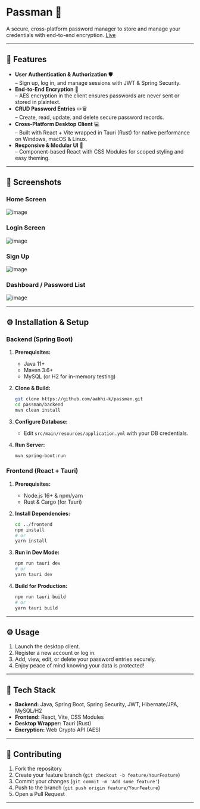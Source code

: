 # Passman 🔐

A secure, cross-platform password manager to store and manage your credentials with end-to-end encryption. [Live](https://passman.letsgetthis.tech/)

---

## 🚀 Features

- **User Authentication & Authorization** 🛡️  
  – Sign up, log in, and manage sessions with JWT & Spring Security.  
- **End-to-End Encryption** 🔐  
  – AES encryption in the client ensures passwords are never sent or stored in plaintext.  
- **CRUD Password Entries** ✏️🗑️  
  – Create, read, update, and delete secure password records.  
- **Cross-Platform Desktop Client** 💻  
  – Built with React + Vite wrapped in Tauri (Rust) for native performance on Windows, macOS & Linux.  
- **Responsive & Modular UI** 🎨  
  – Component-based React with CSS Modules for scoped styling and easy theming.

---

## 📸 Screenshots

### Home Screen
![image](https://github.com/user-attachments/assets/c2fe87b7-7325-4e66-b65d-e81bcaf58ba5)


### Login Screen  
![image](https://github.com/user-attachments/assets/139ff943-bf24-4d5b-a013-f1976445a433)



### Sign Up  
![image](https://github.com/user-attachments/assets/9a734046-6a89-40d3-9fde-2e3538ef128e)


### Dashboard / Password List  
![image](https://github.com/user-attachments/assets/ab3462da-956a-4fcd-880e-a18dcc100bd3)

---

## ⚙️ Installation & Setup

### Backend (Spring Boot)

1. **Prerequisites:**  
   - Java 11+  
   - Maven 3.6+  
   - MySQL (or H2 for in-memory testing)

2. **Clone & Build:**
   ```bash
   git clone https://github.com/aabhi-k/passman.git
   cd passman/backend
   mvn clean install
   ```

3. **Configure Database:**  
   - Edit `src/main/resources/application.yml` with your DB credentials.

4. **Run Server:**
   ```bash
   mvn spring-boot:run
   ```

### Frontend (React + Tauri)

1. **Prerequisites:**  
   - Node.js 16+ & npm/yarn  
   - Rust & Cargo (for Tauri)

2. **Install Dependencies:**
   ```bash
   cd ../frontend
   npm install
   # or
   yarn install
   ```

3. **Run in Dev Mode:**
   ```bash
   npm run tauri dev
   # or
   yarn tauri dev
   ```

4. **Build for Production:**
   ```bash
   npm run tauri build
   # or
   yarn tauri build
   ```

---

## ⚙️ Usage

1. Launch the desktop client.  
2. Register a new account or log in.  
3. Add, view, edit, or delete your password entries securely.  
4. Enjoy peace of mind knowing your data is protected!

---

## 🧰 Tech Stack

- **Backend:** Java, Spring Boot, Spring Security, JWT, Hibernate/JPA, MySQL/H2  
- **Frontend:** React, Vite, CSS Modules  
- **Desktop Wrapper:** Tauri (Rust)  
- **Encryption:** Web Crypto API (AES)

---

## 🤝 Contributing

1. Fork the repository  
2. Create your feature branch (`git checkout -b feature/YourFeature`)  
3. Commit your changes (`git commit -m 'Add some feature'`)  
4. Push to the branch (`git push origin feature/YourFeature`)  
5. Open a Pull Request

---
